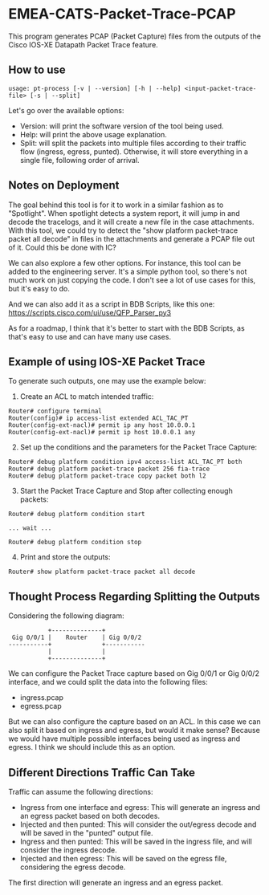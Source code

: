 # EMEA-CATS-Packet-Trace-PCAP

This program generates PCAP (Packet Capture) files from the outputs of the Cisco IOS-XE Datapath Packet Trace feature.

## How to use

```
usage: pt-process [-v | --version] [-h | --help] <input-packet-trace-file> [-s | --split]
```

Let's go over the available options:

- Version: will print the software version of the tool being used.
- Help: will print the above usage explanation.
- Split: will split the packets into multiple files according to their traffic flow (ingress, egress, punted). Otherwise, it will store everything in a single file, following order of arrival.

## Notes on Deployment

The goal behind this tool is for it to work in a similar fashion as to "Spotlight". When spotlight detects a system report, it will jump in and decode the tracelogs, and it will create a new file in the case attachments. With this tool, we could try to detect the "show platform packet-trace packet all decode" in files in the attachments and generate a PCAP file out of it. Could this be done with IC?


We can also explore a few other options. For instance, this tool can be added to the engineering server. It's a simple python tool, so there's not much work on just copying the code. I don't see a lot of use cases for this, but it's easy to do.

And we can also add it as a script in BDB Scripts, like this one: https://scripts.cisco.com/ui/use/QFP_Parser_py3

As for a roadmap, I think that it's better to start with the BDB Scripts, as that's easy to use and can have many use cases.

## Example of using IOS-XE Packet Trace

To generate such outputs, one may use the example below:

1. Create an ACL to match intended traffic:

```
Router# configure terminal
Router(config)# ip access-list extended ACL_TAC_PT
Router(config-ext-nacl)# permit ip any host 10.0.0.1
Router(config-ext-nacl)# permit ip host 10.0.0.1 any
```

2. Set up the conditions and the parameters for the Packet Trace Capture:

```
Router# debug platform condition ipv4 access-list ACL_TAC_PT both
Router# debug platform packet-trace packet 256 fia-trace
Router# debug platform packet-trace copy packet both l2
```

3. Start the Packet Trace Capture and Stop after collecting enough packets:

```
Router# debug platform condition start

... wait ...

Router# debug platform condition stop
```

4. Print and store the outputs:

```
Router# show platform packet-trace packet all decode
```

## Thought Process Regarding Splitting the Outputs

Considering the following diagram:

```
           +--------------+
 Gig 0/0/1 |    Router    | Gig 0/0/2
-----------+              +-----------
           |              |
           +--------------+
```

We can configure the Packet Trace capture based on Gig 0/0/1 or Gig 0/0/2 interface, and we could split the data into the following files:

- ingress.pcap
- egress.pcap

But we can also configure the capture based on an ACL. In this case we can also split it based on ingress and egress, but would it make sense? Because we would have multiple possible interfaces being used as ingress and egress. I think we should include this as an option.

## Different Directions Traffic Can Take

Traffic can assume the following directions:

- Ingress from one interface and egress: This will generate an ingress and an egress packet based on both decodes.
- Injected and then punted: This will consider the out/egress decode and will be saved in the "punted" output file.
- Ingress and then punted: This will be saved in the ingress file, and will consider the ingress decode.
- Injected and then egress: This will be saved on the egress file, considering the egress decode.

The first direction will generate an ingress and an egress packet.
